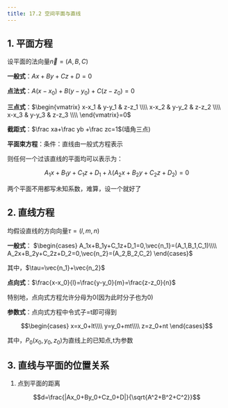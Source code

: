 ```yaml
---
title: 17.2 空间平面与直线
---
```


## 1. 平面方程

设平面的法向量$\vec n=(A,B,C)$

**一般式**：$Ax+By+Cz+D=0$

**点法式**：$A(x-x_0)+B(y-y_0)+C(z-z_0)=0$

**三点式**：$\begin{vmatrix}
    x-x_1 & y-y_1 & z-z_1 \\\\
    x-x_2 & y-y_2 & z-z_2 \\\\
    x-x_3 & y-y_3 & z-z_3 \\\\
\end{vmatrix}=0$

**截距式**：$\frac xa+\frac yb +\frac zc=1$(墙角三点)

**平面束方程**：条件：直线由一般式方程表示

则任何一个过该直线的平面均可以表示为：

$$A_1x+B_1y+C_1z+D_1+\lambda(A_2x+B_2y+C_2z+D_2)=0$$

两个平面不用都写未知系数，难算，设一个就好了

## 2. 直线方程

均假设直线的方向向量$\tau=(l,m,n)$

**一般式**： $\begin{cases}
    A_1x+B_1y+C_1z+D_1=0,\vec{n_1}=(A_1,B_1,C_1)\\\\
    A_2x+B_2y+C_2z+D_2=0,\vec{n_2}=(A_2,B_2,C_2)
\end{cases}$ 

其中，$\tau=\vec{n_1}+\vec{n_2}$

**点向式**：$\frac{x-x_0}{l}=\frac{y-y_0}{m}=\frac{z-z_0}{n}$

特别地，点向式方程允许分母为0(因为此时分子也为0)

**参数式**：点向式方程中令式子=t即可得到

$$\begin{cases}
    x=x_0+lt\\\\
    y=y_0+mt\\\\
    z=z_0+nt
\end{cases}$$

其中，$P_0(x_0,y_0,z_0)$为直线上的已知点,t为参数

## 3. 直线与平面的位置关系

1. 点到平面的距离


$$d=\frac{|Ax_0+By_0+Cz_0+D|}{\sqrt{A^2+B^2+C^2}}$$













